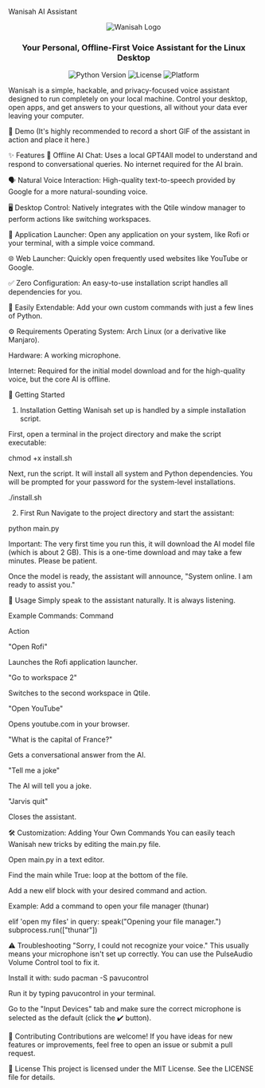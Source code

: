 Wanisah AI Assistant

<p align="center">
<img src="https://img.icons8.com/color/192/000000/futurama-bender.png" alt="Wanisah Logo">
</p>

<h3 align="center">Your Personal, Offline-First Voice Assistant for the Linux Desktop</h3>

<p align="center">
<img alt="Python Version" src="https://img.shields.io/badge/python-3.9%2B-blue.svg">
<img alt="License" src="https://img.shields.io/badge/license-MIT-green.svg">
<img alt="Platform" src="https://img.shields.io/badge/platform-Linux-lightgrey.svg">
</p>

Wanisah is a simple, hackable, and privacy-focused voice assistant designed to run completely on your local machine. Control your desktop, open apps, and get answers to your questions, all without your data ever leaving your computer.

🎥 Demo
(It's highly recommended to record a short GIF of the assistant in action and place it here.)

✨ Features
🧠 Offline AI Chat: Uses a local GPT4All model to understand and respond to conversational queries. No internet required for the AI brain.

🗣️ Natural Voice Interaction: High-quality text-to-speech provided by Google for a more natural-sounding voice.

🖥️ Desktop Control: Natively integrates with the Qtile window manager to perform actions like switching workspaces.

🚀 Application Launcher: Open any application on your system, like Rofi or your terminal, with a simple voice command.

🌐 Web Launcher: Quickly open frequently used websites like YouTube or Google.

✅ Zero Configuration: An easy-to-use installation script handles all dependencies for you.

🔧 Easily Extendable: Add your own custom commands with just a few lines of Python.

⚙️ Requirements
Operating System: Arch Linux (or a derivative like Manjaro).

Hardware: A working microphone.

Internet: Required for the initial model download and for the high-quality voice, but the core AI is offline.

🚀 Getting Started

1. Installation
   Getting Wanisah set up is handled by a simple installation script.

First, open a terminal in the project directory and make the script executable:

chmod +x install.sh

Next, run the script. It will install all system and Python dependencies. You will be prompted for your password for the system-level installations.

./install.sh

2. First Run
   Navigate to the project directory and start the assistant:

python main.py

Important: The very first time you run this, it will download the AI model file (which is about 2 GB). This is a one-time download and may take a few minutes. Please be patient.

Once the model is ready, the assistant will announce, "System online. I am ready to assist you."

🎤 Usage
Simply speak to the assistant naturally. It is always listening.

Example Commands:
Command

Action

"Open Rofi"

Launches the Rofi application launcher.

"Go to workspace 2"

Switches to the second workspace in Qtile.

"Open YouTube"

Opens youtube.com in your browser.

"What is the capital of France?"

Gets a conversational answer from the AI.

"Tell me a joke"

The AI will tell you a joke.

"Jarvis quit"

Closes the assistant.

🛠️ Customization: Adding Your Own Commands
You can easily teach Wanisah new tricks by editing the main.py file.

Open main.py in a text editor.

Find the main while True: loop at the bottom of the file.

Add a new elif block with your desired command and action.

Example: Add a command to open your file manager (thunar)

elif 'open my files' in query:
speak("Opening your file manager.")
subprocess.run(["thunar"])

⚠️ Troubleshooting
"Sorry, I could not recognize your voice."
This usually means your microphone isn't set up correctly. You can use the PulseAudio Volume Control tool to fix it.

Install it with: sudo pacman -S pavucontrol

Run it by typing pavucontrol in your terminal.

Go to the "Input Devices" tab and make sure the correct microphone is selected as the default (click the ✔️ button).

🤝 Contributing
Contributions are welcome! If you have ideas for new features or improvements, feel free to open an issue or submit a pull request.

📜 License
This project is licensed under the MIT License. See the LICENSE file for details.
